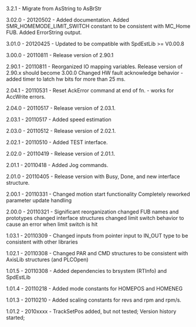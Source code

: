 3.2.1 - Migrate from AsString to AsBrStr

3.02.0 - 20120502 - Added documentation. Added SMR_HOMEMODE_LIMIT_SWITCH constant to be consistent with MC_Home FUB.
			Added ErrorString output.

3.01.0 - 20120425 - Updated to be compatible with SpdEstLib >= V0.00.8

3.00.0 - 20110811 - Release version of 2.90.1

2.90.1 - 20110811 - Reorganized IO mapping variables.
			Release version of 2.90.x should become 3.00.0
			Changed HW fault acknowledge behavior - added timer to latch hw bits for more than 25 ms.

2.04.1 - 20110531 - Reset AckError command at end of fn. - works for AccWrite errors.

2.04.0 - 20110517 - Release version of 2.03.1.

2.03.1 - 20110517 - Added speed estimation

2.03.0 - 20110512 - Release version of 2.02.1.

2.02.1 - 20110510 - Added TEST interface.

2.02.0 - 20110419 - Release version of 2.01.1.

2.01.1 - 20110418 - Added Jog commands.

2.01.0 - 20110405 - Release version with Busy, Done, and new interface structure.

2.00.1 - 20110331 - Changed motion start functionality
			Completely reworked parameter update handling

2.00.0 - 20110321 - Significant reorganization
			changed FUB names and prototypes
			changed interface structures
			changed limit switch behavior to cause an error when limit switch is hit

1.03.1 - 20110309 - Changed inputs from pointer input to IN_OUT type to be consistent with other libraries

1.02.1 - 20110308 - Changed PAR and CMD structures to be consistent with AxisLib structures (and PLCOpen)

1.01.5 - 20110308 - Added dependencies to brsystem (RTInfo) and SpdEstLib

1.01.4 - 20110218 - Added mode constants for HOMEPOS and HOMENEG

1.01.3 - 20110210 - Added scaling constants for revs and rpm and rpm/s.

1.01.2 - 2010xxxx - TrackSetPos added, but not tested; Version history started;
